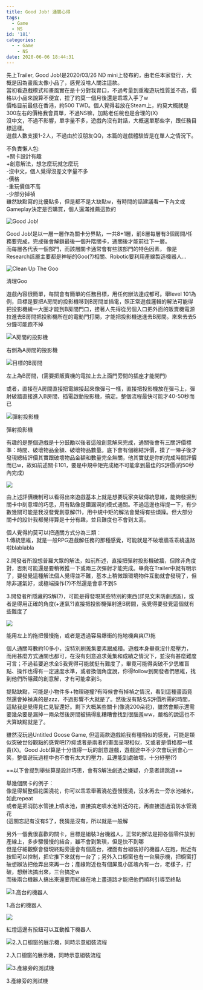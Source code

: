 ```yaml
---
title: Good Job! 通關心得
tags:
  - Game
  - NS
id: '181'
categories:
  - - Game
    - NS
date: 2020-06-06 18:44:31
---
```


先上Trailer, Good Job!是2020/03/26 ND mini上發布的，由老任本家發行，大概是因為畫風太像小品了，感覺沒啥人關注這款。  
當初看遊戲模式和畫風實在是十分對我胃口，不過考量到重複遊玩性質並不高，價格以小品來說算不便宜，捏了約莫一個月後還是乖乖入手了w  
價格目前最低在香港，約500 TWD。個人覺得若放在Steam上，約莫大概就是300左右的價格我會買單，不過NS嘛，加點老任稅也是合理的(X)  
沒中文，不過不影響，單字量不多，遊戲內沒有對話，大概選單那些字，跟任務目標這樣。  
遊戲人數支援1-2人，不過由於沒朋友QQ，本篇的遊戲體驗皆是在單人之情況下。
<!-- more -->
不負責懶人包:  
+關卡設計有趣  
+創意解法，想怎麼玩就怎麼玩  
\-沒中文，個人覺得沒差文字量不多  
\-價格  
\-重玩價值不高  
\-少部分掉禎  
雖然缺點寫的比優點多，但是都不是大缺點w，有時間的話建議看一下內文或Gameplay決定是否購買，個人還滿推薦這款的

![Good Job!](goodjob1.jpg)

Good Job!是以一層一層作為關卡分界點，一共8+1層，前8層每層有3個房間/任務要完成，完成後會解鎖最後一個升階關卡，通關後才能前往下一層。  
而每層各代表一個部門，而該層關卡通常會有些該部門的特色因素， 像是Research該層主要都是神秘的Goo(?)相關、Robotic要利用產線製造機器人...

![Clean Up The Goo](2020060614140700-D696F166B39F21D053E294E03172915D.jpg)

清理Goo

遊戲內容很簡單，每關會有簡單的任務目標，用任何辦法達成都可。舉level 101為例，目標是要把A房間的投影機移到B房間並插電，照正常遊戲邏輯的解法可能得把投影機繞一大圈才能到B房間門口，接著人先得從另個入口把外面的販賣機電源拉進去B房間把投影機所在的電動門打開，才能把投影機送進去B房間。來來去去5分鐘可能跑不掉

![A房間的投影機](A-1.jpg)

右側為A房間的投影機

![目標的B房間](2020060614541100-D696F166B39F21D053E294E03172915D.jpg)

左上為B房間，(需要把販賣機的電拉上去上面門旁間的插座才能開門)

或者，直接在A房間直接把電線接起來像彈弓一樣，直接把投影機放在彈弓上，彈射破牆直接進入B房間，插電啟動投影機，搞定。整個流程最快可能才40-50秒而已

![彈射投影機](2020060614544500-D696F166B39F21D053E294E03172915D.jpg)

彈射投影機

有趣的是整個遊戲是十分鼓勵以後者這般創意解來完成，通關後會有三關評價標準：時間、破壞物品金額、破壞物品數量。底下會有個總結評價，摸了一陣子後才發現總結評價其實跟破壞物品金額和數量完全無關，他其實就是你的完成時間評價而已w，故如前述關卡101，要是中規中矩完成絕不可能拿到最佳的S評價(約50秒內完成)

![](2020060614555600-D696F166B39F21D053E294E03172915D.jpg)

由上述評價機制可以看得出來遊戲基本上就是想要玩家突破傳統思維，能夠發掘到關卡中刻意埋的巧思，用有點像是鑽漏洞的模式通關。不過這邊也得提一下，有少數幾關可能是我沒發覺創意解(?)，用中規中矩的解法會覺得有些煩躁。但大部分關卡的設計我都覺得算是十分有趣，並且難度也不會到太高。

個人覺得約莫可以把通關方式分為三類：  
1.傳統思維，就是一般RPG遊戲解任務的那種感覺，可能就是不破壞牆乖乖繞遠路啦blablabla  

2.開發者所設想普羅大眾的解法，如前所述，直接把彈射投影機破牆，但除非角度對，否則可能還是要稍微推一下或兩三次彈射才能完成。畢竟在Trailer中就有明示了，要發覺這種解法個人覺得並不難，基本上稍微跟環境物件互動就會發現了，但除非運氣好，或極端操作(?)不然還是會拿不到S  

3.開發者所隱藏的S解(?)，可能是得發現某些特別的東西(詳見文末防劇透區)，或者是得用正確的角度(+運氣?)直接把投影機彈射進B房間，我覺得要發覺這個就有些難度了

![](2020060614141600-D696F166B39F21D053E294E03172915D-1.jpg)

能用左上的拖把慢慢拖，或者是透過容易爆衝的拖地機爽爽(?)拖

個人通關時數約10多小，沒特別刷蒐集要素跟成積。遊戲本身畢竟沒什麼壓力，而用甚麼方式通關也都可，在沒有刻意追求蒐集和成績之情況下，並沒有甚麼難度可言；不過若要追求全S我覺得可能就挺有難度了，畢竟可能得突破不少思維盲點、操作也得有一定速度水準，或者換個角度說，你得follow到開發者們思維，找到他們所隱藏的創意解，才有可能拿到S。

提點缺點，可能是小物件多+物理碰撞?有時候會有掉禎之情況，看到這種畫面竟然還會掉禎真的是zzz，不過影響不大就是了。然後沒有點名S評價所需的時間，這點我是覺得見仁見智還好。剩下大概某些關卡(像澆200朵花)，雖然會顯示還需要幾朵要是漏掉一兩朵然後房間被搞得亂糟糟會找到很腦羞ww，嚴格的說這也不大算缺點就是了。


雖然沒玩過Untitled Goose Game, 但這兩款遊戲給我有種相似的感覺，可能是類似突破世俗觀點的感覺吧(?)抑或者是兩者的畫面呈現相似，又或者是價格都一樣貴(X)。Good Job!算是十分值得一玩的創意遊戲，遊戲途中不少次會玩到會心一笑，整個遊玩過程中也不會有太大的壓力，且還能到處破壞，十分紓壓(?)

\==以下會提到舉些算是設計巧思，會有S解法劇透之嫌疑，介意者請跳過==

  

  

  

  

  

  

  

舉幾個關卡的例子：  
像是得幫整個花園澆花，你可以乖乖舉著澆花壺慢慢澆，沒水再去一旁水池補水，如此repeat  
或者是把消防水管接上噴水池，直接搞定噴水池附近的花，再直接透過消防水管澆花  
(這關忘記有沒有S了，我猜是沒有，所以就是一般解  

另外一個我很喜歡的關卡，目標是組裝3台機器人，正常的解法是把各個零件放到產線上，多步驟慢慢的結合，雖不會到繁瑣，但是快不到哪  
但是仔細觀察會發現終點旁邊會有個高台，裡面有台組裝好的機器人在跑，附近有按鈕可以控制，把它推下來就有一台了；另外入口櫥窗也有一台展示機，把櫥窗打破想辦法把他弄出來再一台；產線附近也有個屏風小區塊內有一台，老樣子，打破，想辦法搞出來，三台搞定w  
而後兩台機器人搞出來還要用紅線在地上畫道路才能把他們順利引導至終點

![1.高台的機器人](2020060618032300-D696F166B39F21D053E294E03172915D.jpg)

1.高台的機器人

![](2020060618033300-D696F166B39F21D053E294E03172915D.jpg)

紅燈這邊有按鈕可以互動推下機器人

![2.入口櫥窗的展示機，同時示意組裝流程](2020060618025100-D696F166B39F21D053E294E03172915D.jpg)

2.入口櫥窗的展示機，同時示意組裝流程

![3.產線旁的測試機](2020060618030300-D696F166B39F21D053E294E03172915D.jpg)

3.產線旁的測試機